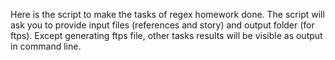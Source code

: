 Here is the script to make the tasks of regex homework done. 
The script will ask you to provide input files (references and story) and output folder (for ftps).
Except generating ftps file, other tasks results will be visible as output in command line.

